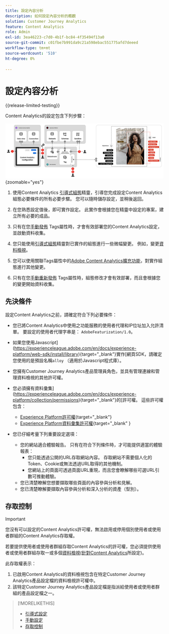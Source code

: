 ```yaml
---
title: 設定內容分析
description: 如何設定內容分析的概觀
solution: Customer Journey Analytics
feature: Content Analytics
role: Admin
exl-id: 3ea46223-c7d0-4b1f-bc84-4f35494f13a0
source-git-commit: c01fbe7b991da9c21a598ebac551775afd7deeed
workflow-type: tm+mt
source-wordcount: '510'
ht-degree: 0%

---
```


# 設定內容分析

{{release-limited-testing}}

Content Analytics的設定包含下列步驟：

![內容分析的設定](../assets/aca-configuration.svg){zoomable="yes"}

1. 使用Content Analytics [引導式組態](guided.md)精靈，引導您完成設定Content Analytics組態必要條件的所有必要步驟。 您可以隨時儲存設定，並稍後返回。
1. 在您熟悉設定值後，即可實作設定。 此實作會根據您在精靈中設定的專案，建立所有必要的成品。
1. 只有在您[手動發佈](manual.md) Tags屬性時，才會有效部署您的Content Analytics設定，並啟動資料收集。

1. 您只能使用[引導式組態](guided.md)精靈對已實作的組態進行一些微幅變更。 例如，變更[資料檢視](/help/data-views/data-views.md)。
1. 您可以使用關聯Tags屬性中的[Adobe Content Analytics擴充功能](https://experienceleague.adobe.com/en/docs/experience-platform/tags/extensions/client/content-analytics/overview)，對實作組態進行其他變更。
1. 只有在您[手動重新發佈](manual.md) Tags屬性時，組態修改才會有效部署，而且會根據您的變更開始資料收集。


## 先決條件

設定Content Analytics之前，請確定符合下列必要條件：

* 您已將Content Analytics中使用之功能服務的使用者代理和IP位址加入允許清單。 要設定的使用者代理字串是： <code>AdobeFeaturization/1.0</code>。
* 如果您使用Javascript](https://experienceleague.adobe.com/en/docs/experience-platform/web-sdk/install/library){target="_blank"}實作[網頁SDK，請確定您使用的是預設名稱<code>alloy</code> （適用於Javascript程式庫）。
* 您擁有Customer Journey Analytics產品管理員角色，並具有管理連線和管理資料檢視的其他許可權。
* 您必須擁有資料彙集](https://experienceleague.adobe.com/en/docs/experience-platform/collection/permissions){target="_blank"}的[許可權。 這些許可權包含：
   * [Experience Platform許可權](https://experienceleague.adobe.com/en/docs/experience-platform/collection/permissions#adobe-experience-platform-permissions){target="_blank"}
   * [Experience Platform資料彙集許可權](https://experienceleague.adobe.com/en/docs/experience-platform/collection/permissions#adobe-experience-platform-data-collection-permissions){target="_blank" }
* 您已仔細考量下列重要設定選項：

   * 您的網站適合體驗報告。 只有在符合下列條件時，才可能提供適當的體驗報表：
      * 您只能透過公開的URL存取網站內容。 存取網站不需要個人化的Token、Cookie或無法透過URL取得的其他機制。
      * 您網站上的頁面可透過頁面URL重現，而且您會瞭解哪些可選URL引數可推動體驗。
   * 您已清楚瞭解您想要擷取哪些頁面的內容參與分析和見解。
   * 您已清楚瞭解要擷取內容參與分析和深入分析的資產（型別）。


## 存取控制

>[!IMPORTANT]
>
>您沒有可以設定的Content Analytics許可權，無法啟用或停用個別使用者或使用者群組的Content Analytics存取權。
>

若要提供使用者或使用者群組存取Content Analytics的許可權，您必須提供使用者或使用者群組存取一或多個[資料檢視(針對Content Analytics](guided.md#data-view)所設定)。

此存取權表示：

1. 已啟用Content Analytics的資料檢視包含在特定Customer Journey Analytics產品設定檔的資料檢視許可權中。
1. 該特定Customer Journey Analytics產品設定檔是指派給使用者或使用者群組的產品設定檔之一。

>[!MORELIKETHIS]
>
>* [引導式設定](guided.md)
>* [手動設定](manual.md)
>* [存取控制](/help/technotes/access-control.md)
>
